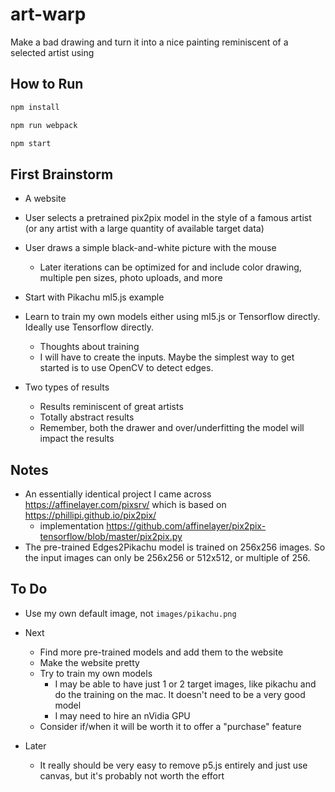 # art-warp

Make a bad drawing and turn it into a nice painting reminiscent of a selected artist using 

## How to Run

```sh
npm install
```

```sh
npm run webpack
```

```sh
npm start
```

## First Brainstorm

- A website
- User selects a pretrained pix2pix model in the style of a famous artist (or any artist with a large quantity of available target data)
- User draws a simple black-and-white picture with the mouse
  - Later iterations can be optimized for and include color drawing, multiple pen sizes, photo uploads, and more
- Start with Pikachu ml5.js example
- Learn to train my own models either using ml5.js or Tensorflow directly. Ideally use Tensorflow directly.
  - Thoughts about training
  - I will have to create the inputs. Maybe the simplest way to get started is to use OpenCV to detect edges.

- Two types of results
  - Results reminiscent of great artists
  - Totally abstract results
  - Remember, both the drawer and over/underfitting the model will impact the results

## Notes

- An essentially identical project I came across https://affinelayer.com/pixsrv/ which is based on https://phillipi.github.io/pix2pix/ 
  - implementation https://github.com/affinelayer/pix2pix-tensorflow/blob/master/pix2pix.py
- The pre-trained Edges2Pikachu model is trained on 256x256 images. So the input images can only be 256x256 or 512x512, or multiple of 256.

## To Do

- Use my own default image, not `images/pikachu.png`

- Next
  - Find more pre-trained models and add them to the website
  - Make the website pretty
  - Try to train my own models
    - I may be able to have just 1 or 2 target images, like pikachu and do the training on the mac. It doesn't need to be a very good model 
    - I may need to hire an nVidia GPU
  - Consider if/when it will be worth it to offer a "purchase" feature

- Later
  - It really should be very easy to remove p5.js entirely and just use canvas, but it's probably not worth the effort
